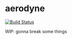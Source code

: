 # aerodyne

[![Build Status](https://travis-ci.org/pdex/aerodyne.svg?branch=master)](https://travis-ci.org/pdex/aerodyne)

WIP: gonna break some things
